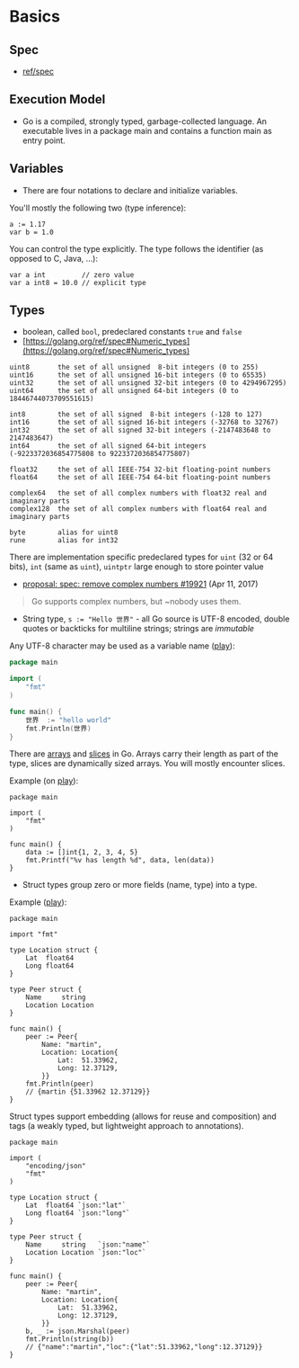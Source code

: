 # Basics

## Spec

* [ref/spec](https://golang.org/ref/spec)

## Execution Model

* Go is a compiled, strongly typed, garbage-collected language. An executable
  lives in a package main and contains a function main as entry point.

## Variables

* There are four notations to declare and initialize variables.

You'll mostly the following two (type inference):

```
a := 1.17
var b = 1.0
```

You can control the type explicitly. The type follows the identifier (as
opposed to C, Java, ...):

```
var a int         // zero value
var a int8 = 10.0 // explicit type
```

## Types

* boolean, called `bool`, predeclared constants `true` and `false`
* [https://golang.org/ref/spec#Numeric_types](https://golang.org/ref/spec#Numeric_types)

```
uint8       the set of all unsigned  8-bit integers (0 to 255)
uint16      the set of all unsigned 16-bit integers (0 to 65535)
uint32      the set of all unsigned 32-bit integers (0 to 4294967295)
uint64      the set of all unsigned 64-bit integers (0 to 18446744073709551615)

int8        the set of all signed  8-bit integers (-128 to 127)
int16       the set of all signed 16-bit integers (-32768 to 32767)
int32       the set of all signed 32-bit integers (-2147483648 to 2147483647)
int64       the set of all signed 64-bit integers (-9223372036854775808 to 9223372036854775807)

float32     the set of all IEEE-754 32-bit floating-point numbers
float64     the set of all IEEE-754 64-bit floating-point numbers

complex64   the set of all complex numbers with float32 real and imaginary parts
complex128  the set of all complex numbers with float64 real and imaginary parts

byte        alias for uint8
rune        alias for int32
```

There are implementation specific predeclared types for `uint` (32 or 64 bits),
`int` (same as `uint`), `uintptr` large enough to store pointer value

* [proposal: spec: remove complex numbers #19921](https://github.com/golang/go/issues/19921) (Apr 11, 2017)

> Go supports complex numbers, but ~nobody uses them.

* String type, `s := "Hello 世界"` - all Go source is UTF-8 encoded, double quotes or backticks for multiline strings; strings are *immutable*

Any UTF-8 character may be used as a variable name
([play](https://play.golang.org/p/eU4VDR0-jpE)):

```go
package main

import (
    "fmt"
)

func main() {
    世界  := "hello world"
    fmt.Println(世界)
}
```

There are [arrays](https://golang.org/ref/spec#Array_types) and
[slices](https://golang.org/ref/spec#Slice_types) in Go. Arrays carry their
length as part of the type, slices are dynamically sized arrays. You will
mostly encounter slices.

Example (on [play](https://play.golang.org/p/bsgboAZ82jH)):

```golang
package main

import (
    "fmt"
)

func main() {
    data := []int{1, 2, 3, 4, 5}
    fmt.Printf("%v has length %d", data, len(data))
}
```

* Struct types group zero or more fields (name, type) into a type.

Example ([play](https://play.golang.org/p/RYOrTC-CqPu)):

```golang
package main

import "fmt"

type Location struct {
    Lat  float64
    Long float64
}

type Peer struct {
    Name     string
    Location Location
}

func main() {
    peer := Peer{
        Name: "martin",
        Location: Location{
            Lat:  51.33962,
            Long: 12.37129,
        }}
    fmt.Println(peer)
    // {martin {51.33962 12.37129}}
}
```

Struct types support embedding (allows for reuse and composition) and tags (a weakly typed, but lightweight approach to annotations).

```golang
package main

import (
    "encoding/json"
    "fmt"
)

type Location struct {
    Lat  float64 `json:"lat"`
    Long float64 `json:"long"`
}

type Peer struct {
    Name     string   `json:"name"`
    Location Location `json:"loc"`
}

func main() {
    peer := Peer{
        Name: "martin",
        Location: Location{
            Lat:  51.33962,
            Long: 12.37129,
        }}
    b, _ := json.Marshal(peer)
    fmt.Println(string(b))
    // {"name":"martin","loc":{"lat":51.33962,"long":12.37129}}
}
```
